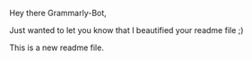 

Hey there Grammarly-Bot,

Just wanted to let you know that I beautified your readme file ;)

This is a new readme file.